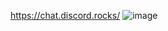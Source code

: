 https://chat.discord.rocks/
![image](https://github.com/meow18838/Instant-Chat-UI/assets/162339795/71b23f9d-8a32-4118-a6fc-5a4d5d04fb61)
